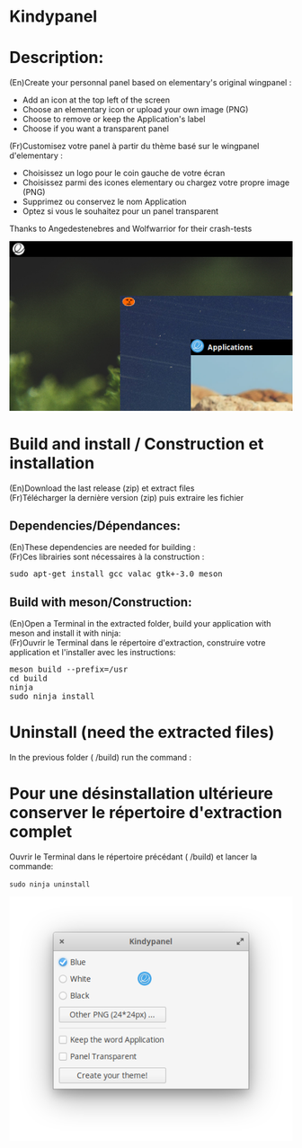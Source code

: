 # Kindypanel
<h1>Description:</h1>
(En)Create your personnal panel based on elementary's original wingpanel : <br/>
<ul>
<li>Add an icon at the top left of the screen</li>
<li>Choose an elementary icon or upload your own image (PNG)</li>
<li>Choose to remove or keep the Application's label</li> 
<li>Choose if you want a transparent panel</li>
</ul>

(Fr)Customisez votre panel à partir du thème basé sur le wingpanel d'elementary : <br/>
<ul>
<li>Choisissez un logo pour le coin gauche de votre écran</li>
<li>Choisissez parmi des icones elementary ou chargez votre propre image (PNG)</li>
<li>Supprimez ou conservez le nom Application</li> 
<li>Optez si vous le souhaitez pour un panel transparent</li>
</ul>

Thanks to Angedestenebres and Wolfwarrior for their crash-tests <br/>

<p align="center"><img src="screenshot.png"/> </p>

<h1>Build and install / Construction et installation</h1>

(En)Download the last release (zip) et extract files<br/>
(Fr)Télécharger la dernière version (zip) puis extraire les fichier<br/>

<h2>Dependencies/Dépendances:</h2>
(En)These dependencies are needed for building : <br/>
(Fr)Ces librairies sont nécessaires à la construction : <br/>
<pre>sudo apt-get install gcc valac gtk+-3.0 meson </pre/>

<h2>Build with meson/Construction:</h2>

(En)Open a Terminal in the extracted folder, build your application with meson and install it with ninja:<br/>
(Fr)Ouvrir le Terminal dans le répertoire d'extraction, construire votre application et l'installer avec les instructions:<br/>

<pre>meson build --prefix=/usr
cd build
ninja
sudo ninja install
</pre>

<h1>Uninstall (need the extracted files)</h1>
In the previous folder ( /build) run the command :<br/>

<h1>Pour une désinstallation ultérieure conserver le répertoire d'extraction complet</h1>
Ouvrir le Terminal dans le répertoire précédant ( /build) et lancer la commande:<br/>

<code>sudo ninja uninstall</code>

<p align="center"><img src="screenshot_en.png"/> </p>
